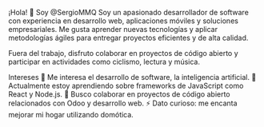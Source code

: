 ¡Hola! 👋 Soy @SergioMMQ
Soy un apasionado desarrollador de software con experiencia en desarrollo web, aplicaciones móviles y soluciones empresariales. 
Me gusta aprender nuevas tecnologías y aplicar metodologías ágiles para entregar proyectos eficientes y de alta calidad.

Fuera del trabajo, disfruto colaborar en proyectos de código abierto y participar en actividades como ciclismo, lectura y música.

Intereses
👀 Me interesa el desarrollo de software, la inteligencia artificial.
🌱 Actualmente estoy aprendiendo sobre frameworks de JavaScript como React y Node.js.
💞️ Busco colaborar en proyectos de código abierto relacionados con Odoo y desarrollo web.
⚡ Dato curioso: me encanta mejorar mi hogar utilizando domótica.
